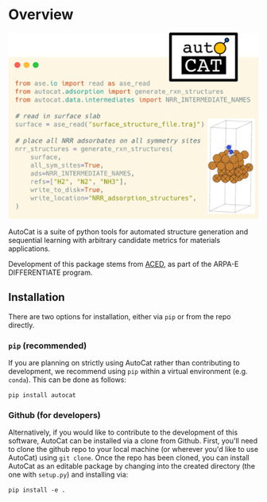 # Overview

![autocatfigure](img/autocat_figure.png)

AutoCat is a suite of python tools for automated structure generation
and sequential learning with arbitrary candidate metrics for materials
applications.

Development of this package stems from [ACED](https://www.cmu.edu/aced/), as part of the 
ARPA-E DIFFERENTIATE program.


## Installation

There are two options for installation, either via `pip` or from the repo directly.

### `pip` (recommended)

If you are planning on strictly using AutoCat rather than contributing to development,
 we recommend using `pip` within a virtual environment (e.g. `conda`). This can be done
as follows:

```
pip install autocat
```

### Github (for developers)

Alternatively, if you would like to contribute to the development of this software,
AutoCat can be installed via a clone from Github. First, you'll need to clone the
github repo to your local machine (or wherever you'd like to use AutoCat) using
`git clone`. Once the repo has been cloned, you can install AutoCat as an editable
package by changing into the created directory (the one with `setup.py`) and installing
via: 
```
pip install -e .
```

